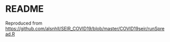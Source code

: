 # README

Reproduced from <https://github.com/alsnhll/SEIR_COVID19/blob/master/COVID19seir/runSpread.R>